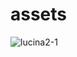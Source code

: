 # assets
![lucina2-1](https://github.com/user-attachments/assets/c55318e9-c625-40f8-b255-006b5a26874e)
